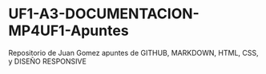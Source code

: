 # UF1-A3-DOCUMENTACION-MP4UF1-Apuntes
Repositorio de Juan Gomez apuntes de GITHUB, MARKDOWN, HTML, CSS, y DISEÑO RESPONSIVE
